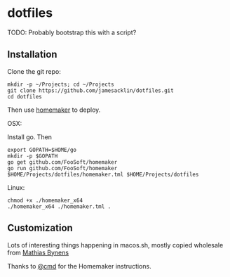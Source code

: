 # dotfiles
TODO: Probably bootstrap this with a script?

## Installation

Clone the git repo:

```
mkdir -p ~/Projects; cd ~/Projects
git clone https://github.com/jamesacklin/dotfiles.git
cd dotfiles
```

Then use [homemaker](http://foosoft.net/projects/homemaker/) to deploy.

OSX:

Install go. Then

```
export GOPATH=$HOME/go
mkdir -p $GOPATH
go get github.com/FooSoft/homemaker
go run github.com/FooSoft/homemaker $HOME/Projects/dotfiles/homemaker.tml $HOME/Projects/dotfiles
```

Linux:

```
chmod +x ./homemaker_x64
./homemaker_x64 ./homemaker.tml .
```

## Customization

Lots of interesting things happening in macos.sh, mostly copied wholesale from [Mathias Bynens](https://github.com/mathiasbynens/dotfiles/blob/master/.macos)

Thanks to [@cmd](https://github.com/christopher-demarco) for the Homemaker instructions.
